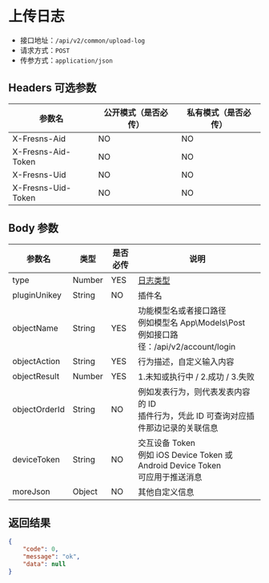 # 上传日志

- 接口地址：`/api/v2/common/upload-log`
- 请求方式：`POST`
- 传参方式：`application/json`

## Headers 可选参数

| 参数名 | 公开模式（是否必传） | 私有模式（是否必传） |
| --- | --- | --- |
| X-Fresns-Aid | NO | NO |
| X-Fresns-Aid-Token | NO | NO |
| X-Fresns-Uid | NO | NO |
| X-Fresns-Uid-Token | NO | NO |

## Body 参数

| 参数名 | 类型 | 是否必传 | 说明 |
| --- | --- | --- | --- |
| type | Number | YES | [日志类型](../../database/systems/session-logs.md#日志类型-type) |
| pluginUnikey | String | NO | 插件名 |
| objectName | String | YES | 功能模型名或者接口路径<br>例如模型名 App\Models\Post<br>例如接口路径：/api/v2/account/login |
| objectAction | String | YES | 行为描述，自定义输入内容 |
| objectResult | Number | YES | 1.未知或执行中 / 2.成功 / 3.失败 |
| objectOrderId | String | NO | 例如发表行为，则代表发表内容的 ID<br>插件行为，凭此 ID 可查询对应插件那边记录的关联信息 |
| deviceToken | String | NO | 交互设备 Token<br>例如 iOS Device Token 或 Android Device Token<br>可应用于推送消息 |
| moreJson | Object | NO | 其他自定义信息 |

## 返回结果

```json
{
    "code": 0,
    "message": "ok",
    "data": null
}
```
